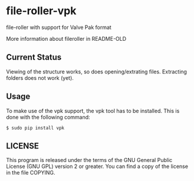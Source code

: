 file-roller-vpk
===============

file-roller with support for Valve Pak format

More information about fileroller in README-OLD

## Current Status

Viewing of the structure works, so does opening/extrating files.
Extracting folders does not work (yet).

## Usage

To make use of the vpk support, the vpk tool has to be installed.
This is done with the following command:

```console
$ sudo pip install vpk
```

## LICENSE

This program is released under the terms of the GNU General Public
License (GNU GPL) version 2 or greater.
You can find a copy of the license in the file COPYING.
